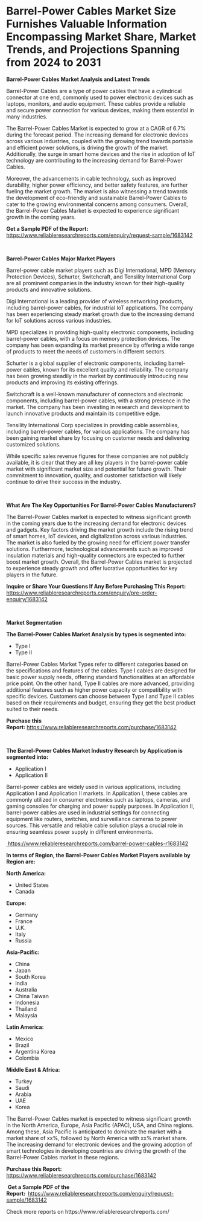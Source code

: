 <p><h1>Barrel-Power Cables Market Size Furnishes Valuable Information Encompassing Market Share, Market Trends, and Projections Spanning from 2024 to 2031</h1></p><p><strong>Barrel-Power Cables Market Analysis and Latest Trends</strong></p>
<p><p>Barrel-Power Cables are a type of power cables that have a cylindrical connector at one end, commonly used to power electronic devices such as laptops, monitors, and audio equipment. These cables provide a reliable and secure power connection for various devices, making them essential in many industries.</p><p>The Barrel-Power Cables Market is expected to grow at a CAGR of 6.7% during the forecast period. The increasing demand for electronic devices across various industries, coupled with the growing trend towards portable and efficient power solutions, is driving the growth of the market. Additionally, the surge in smart home devices and the rise in adoption of IoT technology are contributing to the increasing demand for Barrel-Power Cables.</p><p>Moreover, the advancements in cable technology, such as improved durability, higher power efficiency, and better safety features, are further fueling the market growth. The market is also witnessing a trend towards the development of eco-friendly and sustainable Barrel-Power Cables to cater to the growing environmental concerns among consumers. Overall, the Barrel-Power Cables Market is expected to experience significant growth in the coming years.</p></p>
<p><strong>Get a Sample PDF of the Report:&nbsp;</strong> <a href="https://www.reliableresearchreports.com/enquiry/request-sample/1683142">https://www.reliableresearchreports.com/enquiry/request-sample/1683142</a></p>
<p>&nbsp;</p>
<p><strong>Barrel-Power Cables Major Market Players</strong></p>
<p><p>Barrel-power cable market players such as Digi International, MPD (Memory Protection Devices), Schurter, Switchcraft, and Tensility International Corp are all prominent companies in the industry known for their high-quality products and innovative solutions.</p><p>Digi International is a leading provider of wireless networking products, including barrel-power cables, for industrial IoT applications. The company has been experiencing steady market growth due to the increasing demand for IoT solutions across various industries.</p><p>MPD specializes in providing high-quality electronic components, including barrel-power cables, with a focus on memory protection devices. The company has been expanding its market presence by offering a wide range of products to meet the needs of customers in different sectors.</p><p>Schurter is a global supplier of electronic components, including barrel-power cables, known for its excellent quality and reliability. The company has been growing steadily in the market by continuously introducing new products and improving its existing offerings.</p><p>Switchcraft is a well-known manufacturer of connectors and electronic components, including barrel-power cables, with a strong presence in the market. The company has been investing in research and development to launch innovative products and maintain its competitive edge.</p><p>Tensility International Corp specializes in providing cable assemblies, including barrel-power cables, for various applications. The company has been gaining market share by focusing on customer needs and delivering customized solutions.</p><p>While specific sales revenue figures for these companies are not publicly available, it is clear that they are all key players in the barrel-power cable market with significant market size and potential for future growth. Their commitment to innovation, quality, and customer satisfaction will likely continue to drive their success in the industry.</p></p>
<p>&nbsp;</p>
<p><strong>What Are The Key Opportunities For Barrel-Power Cables Manufacturers?</strong></p>
<p><p>The Barrel-Power Cables market is expected to witness significant growth in the coming years due to the increasing demand for electronic devices and gadgets. Key factors driving the market growth include the rising trend of smart homes, IoT devices, and digitalization across various industries. The market is also fueled by the growing need for efficient power transfer solutions. Furthermore, technological advancements such as improved insulation materials and high-quality connectors are expected to further boost market growth. Overall, the Barrel-Power Cables market is projected to experience steady growth and offer lucrative opportunities for key players in the future.</p></p>
<p><strong>Inquire or Share Your Questions If Any Before Purchasing This Report:</strong> <a href="https://www.reliableresearchreports.com/enquiry/pre-order-enquiry/1683142">https://www.reliableresearchreports.com/enquiry/pre-order-enquiry/1683142</a></p>
<p>&nbsp;</p>
<p><strong>Market Segmentation</strong></p>
<p><strong>The Barrel-Power Cables Market Analysis by types is segmented into:</strong></p>
<p><ul><li>Type I</li><li>Type II</li></ul></p>
<p><p>Barrel-Power Cables Market Types refer to different categories based on the specifications and features of the cables. Type I cables are designed for basic power supply needs, offering standard functionalities at an affordable price point. On the other hand, Type II cables are more advanced, providing additional features such as higher power capacity or compatibility with specific devices. Customers can choose between Type I and Type II cables based on their requirements and budget, ensuring they get the best product suited to their needs.</p></p>
<p><strong>Purchase this Report:&nbsp;</strong><a href="https://www.reliableresearchreports.com/purchase/1683142">https://www.reliableresearchreports.com/purchase/1683142</a></p>
<p>&nbsp;</p>
<p><strong>The Barrel-Power Cables Market Industry Research by Application is segmented into:</strong></p>
<p><ul><li>Application I</li><li>Application II</li></ul></p>
<p><p>Barrel-power cables are widely used in various applications, including Application I and Application II markets. In Application I, these cables are commonly utilized in consumer electronics such as laptops, cameras, and gaming consoles for charging and power supply purposes. In Application II, barrel-power cables are used in industrial settings for connecting equipment like routers, switches, and surveillance cameras to power sources. This versatile and reliable cable solution plays a crucial role in ensuring seamless power supply in different environments.</p></p>
<p><a href="https://www.reliableresearchreports.com/barrel-power-cables-r1683142">&nbsp;https://www.reliableresearchreports.com/barrel-power-cables-r1683142</a></p>
<p><strong>In terms of Region, the Barrel-Power Cables Market Players available by Region are:</strong></p>
<p>
    <p> <strong> North America: </strong>
        <ul>
            <li>United States</li>
            <li>Canada</li>
        </ul>
        </p> 
    <p> <strong> Europe: </strong>
        <ul>
            <li>Germany</li>
            <li>France</li>
            <li>U.K.</li>
            <li>Italy</li>
            <li>Russia</li>
        </ul>
        </p> 
    <p> <strong> Asia-Pacific: </strong>
        <ul>
            <li>China</li>
            <li>Japan</li>
            <li>South Korea</li>
            <li>India</li>
            <li>Australia</li>
            <li>China Taiwan</li>
            <li>Indonesia</li>
            <li>Thailand</li>
            <li>Malaysia</li>
        </ul>
        </p> 
    <p> <strong> Latin America: </strong>
        <ul>
            <li>Mexico</li>
            <li>Brazil</li>
            <li>Argentina Korea</li>
            <li>Colombia</li>
        </ul>
        </p> 
    <p> <strong> Middle East & Africa: </strong>
        <ul>
            <li>Turkey</li>
            <li>Saudi</li>
            <li>Arabia</li>
            <li>UAE</li>
            <li>Korea</li>
        </ul>
    </p>
    </p>
<p><p>The Barrel-Power Cables market is expected to witness significant growth in the North America, Europe, Asia Pacific (APAC), USA, and China regions. Among these, Asia Pacific is anticipated to dominate the market with a market share of xx%, followed by North America with xx% market share. The increasing demand for electronic devices and the growing adoption of smart technologies in developing countries are driving the growth of the Barrel-Power Cables market in these regions.</p></p>
<p><strong>Purchase this Report: </strong><a href="https://www.reliableresearchreports.com/purchase/1683142">https://www.reliableresearchreports.com/purchase/1683142</a></p>
<p>&nbsp;<strong>Get a Sample PDF of the Report:&nbsp;&nbsp;</strong><a href="https://www.reliableresearchreports.com/enquiry/request-sample/1683142">https://www.reliableresearchreports.com/enquiry/request-sample/1683142</a></p>
<p><strong></strong></p>
<p>Check more reports on https://www.reliableresearchreports.com/</p>